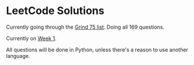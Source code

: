 # LeetCode Solutions

Currently going through the [Grind 75 list](https://www.techinterviewhandbook.org/grind75?weeks=26&hours=40). Doing all 169 questions.

Currently on [Week 1](https://github.com/gcmaidana/LeetCode-Solutions/tree/main/grind75/week1). 

All questions will be done in Python, unless there's a reason to use another language.

